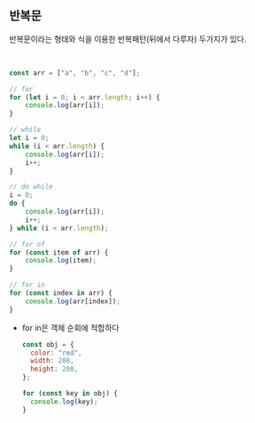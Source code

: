 ## 반복문

반복문이라는 형태와 식을 이용한 반복패턴(뒤에서 다루자) 두가지가 있다.

<br>

```javascript
const arr = ["a", "b", "c", "d"];

// for
for (let i = 0; i < arr.length; i++) {
	console.log(arr[i]);
}

// while
let i = 0;
while (i < arr.length) {
	console.log(arr[i]);
	i++;
}

// do while
i = 0;
do {
	console.log(arr[i]);
	i++;
} while (i < arr.length);

// for of
for (const item of arr) {
	console.log(item);
}

// for in
for (const index in arr) {
	console.log(arr[index]);
}
```

- for in은 객체 순회에 적합하다

  ```javascript
  const obj = {
  	color: "red",
  	width: 200,
  	height: 200,
  };

  for (const key in obj) {
  	console.log(key);
  }
  ```
